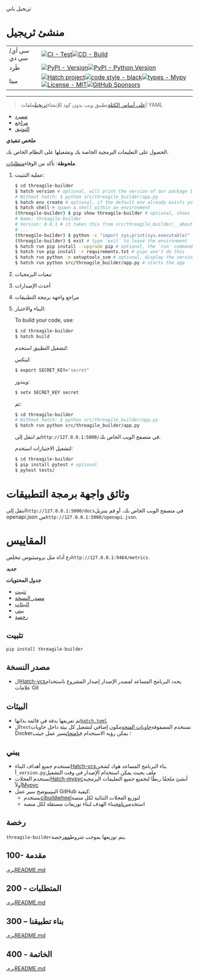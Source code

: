 ثريجيل باني

# منشئ ثريجيل

|             |                                                                                                                                                                                                                                                                                                                                                                                                                                                                                                                                                                                                        |
| ----------- | ------------------------------------------------------------------------------------------------------------------------------------------------------------------------------------------------------------------------------------------------------------------------------------------------------------------------------------------------------------------------------------------------------------------------------------------------------------------------------------------------------------------------------------------------------------------------------------------------------ |
| سي آي/سي دي | [![CI - Test](https://github.com/vanHeemstraSystems/threagile-builder/actions/workflows/test.yml/badge.svg)](https://github.com/vanHeemstraSystems/threagile-builder/actions/workflows/test.yml)[![CD - Build](https://github.com/vanHeemstraSystems/threagile-builder/actions/workflows/build.yml/badge.svg)](https://github.com/vanHeemstraSystems/threagile-builder/actions/workflows/build.yml)                                                                                                                                                                                                    |
| طَرد        | [![PyPI - Version](https://img.shields.io/pypi/v/threagile-builder.svg?logo=pypi&label=PyPI&logoColor=gold)](https://pypi.org/project/threagile-builder/)[![PyPI - Python Version](https://img.shields.io/pypi/pyversions/threagile-builder.svg?logo=python&label=Python&logoColor=gold)](https://pypi.org/project/threagile-builder/)                                                                                                                                                                                                                                                                 |
| ميتا        | [![Hatch project](https://img.shields.io/badge/%F0%9F%A5%9A-Hatch-4051b5.svg)](https://github.com/pypa/hatch)[![code style - black](https://img.shields.io/badge/code%20style-black-000000.svg)](https://github.com/psf/black)[![types - Mypy](https://img.shields.io/badge/types-Mypy-blue.svg)](https://github.com/ambv/black)[![License - MIT](https://img.shields.io/badge/license-MIT-9400d3.svg)](https://spdx.org/licenses/)[![GitHub Sponsors](https://img.shields.io/github/sponsors/vanHeemstraSystems?logo=GitHub%20Sponsors&style=social)](https://github.com/sponsors/vanHeemstraSystems) |

* * *

> أ[على أساس الكتلة](https://developers.google.com/blockly)تطبيق ويب بدون كود للإنشاء[ثريجيل](https://threagile.io)ملفات YAML

-   [مسرد](./GLOSSARY.md)
-   [مراجع](./REFERENCES.md)
-   [التوثيق](./DOCUMENTATION.md)

**ملخص تنفيذي**

الحصول على التعليمات البرمجية الخاصة بك وتشغيلها على النظام الخاص بك.

**ملحوظة**: تأكد من الوفاء[متطلبات](./200/README.md).

1.  عملية التثبيت:
    ```bash
    $ cd threagile-builder
    $ hatch version # optional, will print the version of our package to the terminal without modifying the source directory (e.g. `0.0.1`).
    # Without hatch: $ python src/threagile_builder/app.py
    $ hatch env create # optional, if the default env already exists you will be told
    $ hatch shell # spawn a shell within an environment
    (threagile-builder) $ pip show threagile-builder # optional, shows the project details, here 'threagile-builder', from `pyproject.toml`
    # Name: threagile-builder
    # Version: 0.0.1 # it takes this from src/threagile_builder/__about__.py
    # ...
    (threagile-builder) $ python -c "import sys;print(sys.executable)" # optional, see where your environment's python is located
    (threagile-builder) $ exit # type `exit` to leave the environment
    $ hatch run pip install --upgrade pip # optional, the `run` command allows you to execute commands in an environment as if you had already entered it.
    $ hatch run pip install -r requirements.txt # pipx won't do this
    $ hatch run python -m setuptools_scm # optional, display the version of our package and perform any side-effects like writing to a file. (here: `_version.py`)
    $ hatch run python src/threagile_builder/app.py # starts the app 
    ```
2.  تبعيات البرمجيات
3.  أحدث الإصدارات
4.  مراجع واجهة برمجة التطبيقات
5.  البناء والاختبار:

    To build your code, use:

    ```bash
    $ cd threagile-builder
    $ hatch build
    ```

    لتشغيل التطبيق استخدم:

    لينكس:

    ```bash
    $ export SECRET_KEY="secret"
    ```

    ويندوز:

    ```bash
    $ setx SECRET_KEY secret
    ```

    ثم:

    ```bash
    $ cd threagile-builder
    # Without hatch: $ python src/threagile_builder/app.py
    $ hatch run python src/threagile_builder/app.py
    ```

    ثم انتقل إلى`http://127.0.0.1:5000/`في متصفح الويب الخاص بك.

    لتشغيل الاختبارات استخدم:

    ```bash
    $ cd threagile-builder
    $ pip install pytest # optional
    $ pytest tests/
    ```

# وثائق واجهة برمجة التطبيقات

انتقل إلى`http://127.0.0.1:5000/docs`في متصفح الويب الخاص بك، أو قم بتنزيل openapi.json من`http://127.0.0.1:5000/openapi.json`.

# المقاييس

دع أداة مثل بروميثيوس تتخلص`http://127.0.0.1:9464/metrics`.

**_جديد_**

**جدول المحتويات**

-   [تثبيت](#installation)
-   [مصدر النسخة](#version-source)
-   [البيئات](#environments)
-   [يبني](#build)
-   [رخصة](#license)

## تثبيت

```console
pip install threagile-builder
```

## مصدر النسخة

-   ال[Hatch-vcs](https://github.com/ofek/hatch-vcs)يحدد البرنامج المساعد لمصدر الإصدار إصدار المشروع باستخدام علامات Git

## البيئات

-   تم تعريفها بدقة في قائمة بذاتها[`hatch.toml`](https://hatch.pypa.io/latest/intro/#configuration)
-   ال`test`تستخدم المصفوفة[حاويات الفتحة](https://github.com/ofek/hatch-containers)مكون إضافي لتشغيل كل بيئة داخل حاويات Docker؛ يمكن رؤية الاستخدام في[امتحان](.github/workflows/test.yml)سير عمل جيثب

## يبني

-   تستخدم جميع أهداف البناء[Hatch-vcs](https://github.com/ofek/hatch-vcs)بناء البرنامج المساعد هوك لشحن أ`_version.py`ملف بحيث يمكن استخدام الإصدار في وقت التشغيل
-   تستخدم العجلات[Hatch-mypyc](https://github.com/ofek/hatch-mypyc)أنشئ ملحقًا ربطًا لتجميع جميع التعليمات البرمجية أولاً[Mypyc](https://github.com/mypyc/mypyc)
-   ال[يبني](.github/workflows/build.yml)يوضح سير عمل GitHub كيفية:
    -   يستخدم[cibuildwheel](https://github.com/pypa/cibuildwheel)لتوزيع العجلات الثنائية لكل منصة
    -   استخدم[برنامج](https://hatch.pypa.io/latest/plugins/builder/app/)بناء الهدف لبناء توزيعات مستقلة لكل منصة

## رخصة

`threagile-builder`يتم توزيعها بموجب شروط[مع](https://spdx.org/licenses/MIT.html)رخصة.

## 100- مقدمة

يرى[README.md](./100/README.md)

## 200 - المتطلبات

يرى[README.md](./200/README.md)

## 300 – بناء تطبيقنا

يرى[README.md](./300/README.md)

## 400 - الخاتمة

يرى[README.md](./400/README.md)
